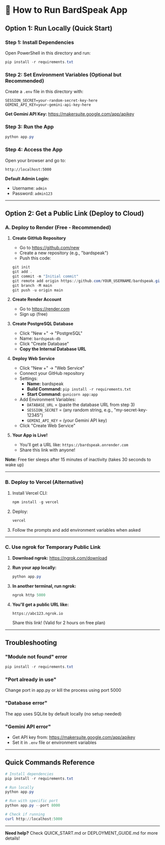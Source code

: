 # 🚀 How to Run BardSpeak App

## Option 1: Run Locally (Quick Start)

### Step 1: Install Dependencies
Open PowerShell in this directory and run:
```powershell
pip install -r requirements.txt
```

### Step 2: Set Environment Variables (Optional but Recommended)
Create a `.env` file in this directory with:
```
SESSION_SECRET=your-random-secret-key-here
GEMINI_API_KEY=your-gemini-api-key-here
```

**Get Gemini API Key:** https://makersuite.google.com/app/apikey

### Step 3: Run the App
```powershell
python app.py
```

### Step 4: Access the App
Open your browser and go to:
```
http://localhost:5000
```

**Default Admin Login:**
- Username: `admin`
- Password: `admin123`

---

## Option 2: Get a Public Link (Deploy to Cloud)

### A. Deploy to Render (Free - Recommended)

1. **Create GitHub Repository**
   - Go to https://github.com/new
   - Create a new repository (e.g., "bardspeak")
   - Push this code:
   ```powershell
   git init
   git add .
   git commit -m "Initial commit"
   git remote add origin https://github.com/YOUR_USERNAME/bardspeak.git
   git branch -M main
   git push -u origin main
   ```

2. **Create Render Account**
   - Go to https://render.com
   - Sign up (free)

3. **Create PostgreSQL Database**
   - Click "New +" → "PostgreSQL"
   - Name: `bardspeak-db`
   - Click "Create Database"
   - **Copy the Internal Database URL**

4. **Deploy Web Service**
   - Click "New +" → "Web Service"
   - Connect your GitHub repository
   - Settings:
     - **Name:** bardspeak
     - **Build Command:** `pip install -r requirements.txt`
     - **Start Command:** `gunicorn app:app`
   - Add Environment Variables:
     - `DATABASE_URL` = (paste the database URL from step 3)
     - `SESSION_SECRET` = (any random string, e.g., "my-secret-key-12345")
     - `GEMINI_API_KEY` = (your Gemini API key)
   - Click "Create Web Service"

5. **Your App is Live!**
   - You'll get a URL like: `https://bardspeak.onrender.com`
   - Share this link with anyone!

**Note:** Free tier sleeps after 15 minutes of inactivity (takes 30 seconds to wake up)

---

### B. Deploy to Vercel (Alternative)

1. Install Vercel CLI:
   ```powershell
   npm install -g vercel
   ```

2. Deploy:
   ```powershell
   vercel
   ```

3. Follow the prompts and add environment variables when asked

---

### C. Use ngrok for Temporary Public Link

1. **Download ngrok:** https://ngrok.com/download

2. **Run your app locally:**
   ```powershell
   python app.py
   ```

3. **In another terminal, run ngrok:**
   ```powershell
   ngrok http 5000
   ```

4. **You'll get a public URL like:**
   ```
   https://abc123.ngrok.io
   ```
   Share this link! (Valid for 2 hours on free plan)

---

## Troubleshooting

### "Module not found" error
```powershell
pip install -r requirements.txt
```

### "Port already in use"
Change port in app.py or kill the process using port 5000

### "Database error"
The app uses SQLite by default locally (no setup needed)

### "Gemini API error"
- Get API key from: https://makersuite.google.com/app/apikey
- Set it in `.env` file or environment variables

---

## Quick Commands Reference

```powershell
# Install dependencies
pip install -r requirements.txt

# Run locally
python app.py

# Run with specific port
python app.py --port 8000

# Check if running
curl http://localhost:5000
```

---

**Need help?** Check QUICK_START.md or DEPLOYMENT_GUIDE.md for more details!
